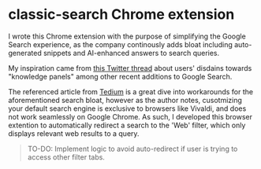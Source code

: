# classic-search Chrome extension

I wrote this Chrome extension with the purpose of simplifying the Google Search experience, as the company continously adds bloat including auto-generated snippets and AI-enhanced answers to search queries.

My inspiration came from [this Twitter thread](https://twitter.com/themckenziest/status/1792630962108375118?t=DJv_-mjc6qO4xgtV4rwFJA) about users' disdains towards "knowledge panels" among other recent additions to Google Search.

The referenced article from [Tedium](https://tedium.co/2024/05/17/google-web-search-make-default/) is a great dive into workarounds for the aforementioned search bloat, however as the author notes, cusotmizing your default
search engine is exclusive to browsers like Vivaldi, and does not work seamlessly on Google Chrome. As such, I developed this browser extention to automatically redirect a search to the 'Web' filter, which only displays relevant
web results to a query.

> TO-DO: Implement logic to avoid auto-redirect if user is trying to access other filter tabs.
